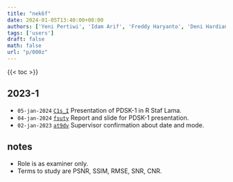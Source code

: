 ```yaml
---
title: "nek6f"
date: 2024-01-05T13:40:00+08:00
authors: ['Yeni Pertiwi', 'Idam Arif', 'Freddy Haryanto', 'Deni Hardiansyah', 'Siti Nurul Khotimah', 'Sparisoma Viridi']
tags: ['users']
draft: false
math: false
url: "p/000z"
---
```

{{< toc >}}


## 2023-1
+ `05-jan-2024` [`C1s_I`](https://www.instagram.com/p/C1s_IWMPmdY/) Presentation of PDSK-1 in R Staf Lama.
+ `04-jan-2024` [`fsuty`](https://osf.io/fsuty) Report and slide for PDSK-1 presentation.
+ `02-jan-2023` [`at9dv`](https://osf.io/at9dv) Supervisor confirmation about date and mode.


## notes
+ Role is as examiner only.
+ Terms to study are PSNR, SSIM, RMSE, SNR, CNR.
